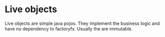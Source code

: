 # Live objects

Live objects are simple java pojos. 
They implement the business logic and have no dependency to factoryfx.
Usually the are immutable.